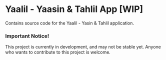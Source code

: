 ### <h1><b>Yaalil - Yaasin & Tahlil App [WIP]</b></h1>
Contains source code for the Yaalil - Yasin & Tahlil application.

### Important Notice!
This project is currently in development, and may not be stable yet. Anyone who wants to contribute to this project is welcome.